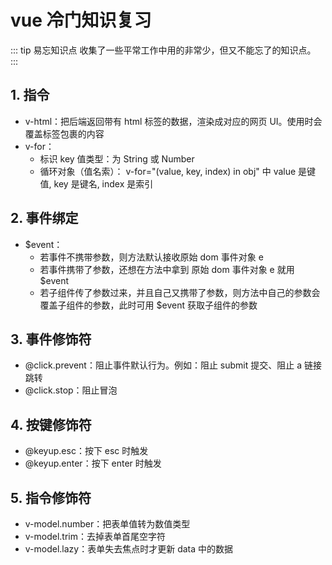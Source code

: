 # vue 冷门知识复习

::: tip 易忘知识点
收集了一些平常工作中用的非常少，但又不能忘了的知识点。
:::

## 1. 指令
- v-html：把后端返回带有 html 标签的数据，渲染成对应的网页 UI。使用时会覆盖标签包裹的内容
- v-for：
    - 标识 key 值类型：为 String 或 Number
    - 循环对象（值名索）：
    v-for="(value, key, index) in obj" 中 value 是键值, key 是键名, index 是索引

## 2. 事件绑定
- $event：
    - 若事件不携带参数，则方法默认接收原始 dom 事件对象 e
    - 若事件携带了参数，还想在方法中拿到 原始 dom 事件对象 e 就用 $event
    - 若子组件传了参数过来，并且自己又携带了参数，则方法中自己的参数会覆盖子组件的参数，此时可用 $event 获取子组件的参数

## 3. 事件修饰符
- @click.prevent：阻止事件默认行为。例如：阻止 submit 提交、阻止 a 链接跳转
- @click.stop：阻止冒泡

## 4. 按键修饰符
- @keyup.esc：按下 esc 时触发
- @keyup.enter：按下 enter 时触发

## 5. 指令修饰符
- v-model.number：把表单值转为数值类型
- v-model.trim：去掉表单首尾空字符
- v-model.lazy：表单失去焦点时才更新 data 中的数据